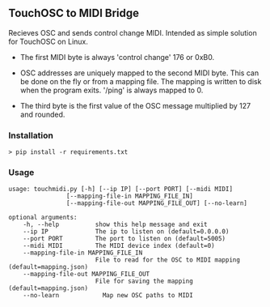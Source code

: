 ## TouchOSC to MIDI Bridge

Recieves OSC and sends control change MIDI.
Intended as simple solution for TouchOSC on Linux.

    

* The first MIDI byte is always 'control change' 176 or 0xB0.

* OSC addresses are uniquely mapped to the second MIDI byte. This can be done on the fly or from a mapping file. The mapping is written to disk when the program exits. '/ping' is always mapped to 0.

* The third byte is the first value of the OSC message multiplied by 127 and rounded.


### Installation

    > pip install -r requirements.txt
    
### Usage

    usage: touchmidi.py [-h] [--ip IP] [--port PORT] [--midi MIDI]
                    [--mapping-file-in MAPPING_FILE_IN]
                    [--mapping-file-out MAPPING_FILE_OUT] [--no-learn]

    optional arguments:
        -h, --help          show this help message and exit
        --ip IP             The ip to listen on (default=0.0.0.0)
        --port PORT         The port to listen on (default=5005)
        --midi MIDI         The MIDI device index (default=0)
        --mapping-file-in MAPPING_FILE_IN
                            File to read for the OSC to MIDI mapping (default=mapping.json)
        --mapping-file-out MAPPING_FILE_OUT
                            File for saving the mapping (default=mapping.json)
        --no-learn            Map new OSC paths to MIDI

